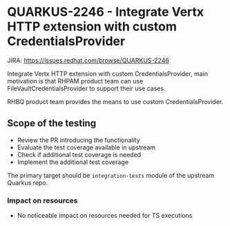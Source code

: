 # QUARKUS-2246 - Integrate Vertx HTTP extension with custom CredentialsProvider

JIRA: https://issues.redhat.com/browse/QUARKUS-2246

Integrate Vertx HTTP extension with custom CredentialsProvider, main motivation is that RHPAM product team can use FileVaultCredentialsProvider to support their use cases.

RHBQ product team provides the means to use custom CredentialsProvider.

## Scope of the testing

- Review the PR introducing the functionality
- Evaluate the test coverage available in upstream
- Check if additional test coverage is needed
- Implement the additional test coverage

The primary target should be `integration-tests` module of the upstream Quarkus repo.

### Impact on resources
- No noticeable impact on resources needed for TS executions
